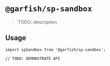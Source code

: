 # `@garfish/sp-sandbox`

> TODO: description

## Usage

```
import spSandbox from '@garfish/sp-sandbox';

// TODO: DEMONSTRATE API
```
